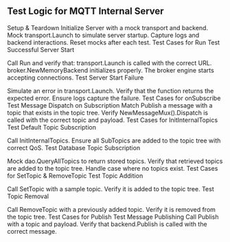 
## Test Logic for MQTT Internal Server

Setup & Teardown
Initialize Server with a mock transport and backend.
Mock transport.Launch to simulate server startup.
Capture logs and backend interactions.
Reset mocks after each test.
Test Cases for Run
Test Successful Server Start

Call Run and verify that:
transport.Launch is called with the correct URL.
broker.NewMemoryBackend initializes properly.
The broker engine starts accepting connections.
Test Server Start Failure

Simulate an error in transport.Launch.
Verify that the function returns the expected error.
Ensure logs capture the failure.
Test Cases for onSubscribe
Test Message Dispatch on Subscription Match
Publish a message with a topic that exists in the topic tree.
Verify NewMessageMux().Dispatch is called with the correct topic and payload.
Test Cases for InitInternalTopics
Test Default Topic Subscription

Call InitInternalTopics.
Ensure all SubTopics are added to the topic tree with correct QoS.
Test Database Topic Subscription

Mock dao.QueryAllTopics to return stored topics.
Verify that retrieved topics are added to the topic tree.
Handle case where no topics exist.
Test Cases for SetTopic & RemoveTopic
Test Topic Addition

Call SetTopic with a sample topic.
Verify it is added to the topic tree.
Test Topic Removal

Call RemoveTopic with a previously added topic.
Verify it is removed from the topic tree.
Test Cases for Publish
Test Message Publishing
Call Publish with a topic and payload.
Verify that backend.Publish is called with the correct message.